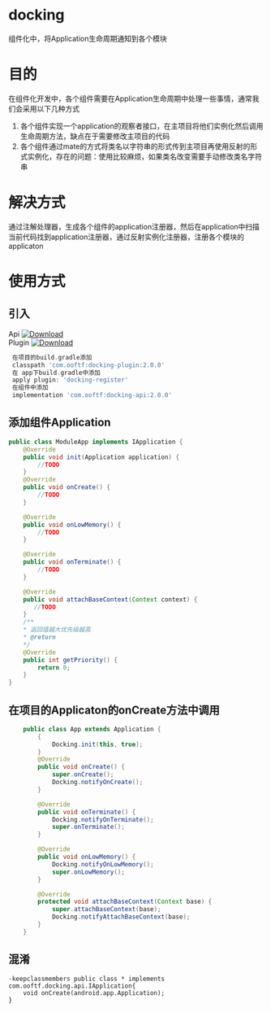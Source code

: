 # docking
组件化中，将Application生命周期通知到各个模块
# 目的
在组件化开发中，各个组件需要在Application生命周期中处理一些事情，通常我们会采用以下几种方式
1. 各个组件实现一个application的观察者接口，在主项目将他们实例化然后调用生命周期方法，缺点在于需要修改主项目的代码
2. 各个组件通过mate的方式将类名以字符串的形式传到主项目再使用反射的形式实例化，存在的问题：使用比较麻烦，如果类名改变需要手动修改类名字符串
# 解决方式
通过注解处理器，生成各个组件的application注册器，然后在application中扫描当前代码找到application注册器，通过反射实例化注册器，注册各个模块的applicaton

# 使用方式
## 引入 
Api  [ ![Download](https://api.bintray.com/packages/ooftf/maven/docking-api/images/download.svg) ](https://bintray.com/ooftf/maven/docking-api/_latestVersion)  
Plugin  [ ![Download](https://api.bintray.com/packages/ooftf/maven/docking-plugin/images/download.svg) ](https://bintray.com/ooftf/maven/docking-plugin/_latestVersion)

``` gradle
 在项目的build.gradle添加
 classpath 'com.ooftf:docking-plugin:2.0.0'
 在 app下build.gradle中添加
 apply plugin: 'docking-register'
 在组件中添加
 implementation 'com.ooftf:docking-api:2.0.0'
```
## 添加组件Application
``` java
public class ModuleApp implements IApplication {
    @Override
    public void init(Application application) {
        //TODO
    }
    @Override
    public void onCreate() {
        //TODO
    }

    @Override
    public void onLowMemory() {
        //TODO
    }

    @Override
    public void onTerminate() {
        //TODO
    }

    @Override
    public void attachBaseContext(Context context) {
       //TODO
    }
    /**
    * 返回值越大优先级越高
    * @return 
    */
    @Override
    public int getPriority() {
        return 0;
    }
}
```
## 在项目的Applicaton的onCreate方法中调用
``` java
    public class App extends Application {
        {
            Docking.init(this, true);
        }
        @Override
        public void onCreate() {
            super.onCreate();
            Docking.notifyOnCreate();
        }

        @Override
        public void onTerminate() {
            Docking.notifyOnTerminate();
            super.onTerminate();
        }

        @Override
        public void onLowMemory() {
            Docking.notifyOnLowMemory();
            super.onLowMemory();
        }

        @Override
        protected void attachBaseContext(Context base) {
            super.attachBaseContext(base);
            Docking.notifyAttachBaseContext(base);
        }
    }
```
## 混淆
    -keepclassmembers public class * implements com.ooftf.docking.api.IApplication{
        void onCreate(android.app.Application);
    }

